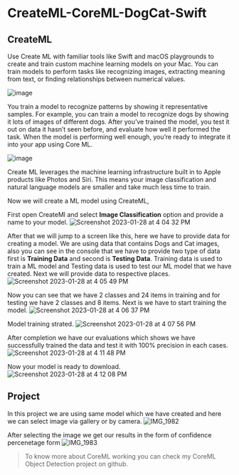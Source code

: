 # CreateML-CoreML-DogCat-Swift

## CreateML

Use Create ML with familiar tools like Swift and macOS playgrounds to create and train custom machine learning models on your Mac. You can train models to perform tasks like recognizing images, extracting meaning from text, or finding relationships between numerical values.

![image](https://user-images.githubusercontent.com/63160825/215262377-5fdd3cfb-0ac0-4133-996b-b6551780544c.png)

You train a model to recognize patterns by showing it representative samples. For example, you can train a model to recognize dogs by showing it lots of images of different dogs. After you’ve trained the model, you test it out on data it hasn’t seen before, and evaluate how well it performed the task. When the model is performing well enough, you’re ready to integrate it into your app using Core ML.

![image](https://user-images.githubusercontent.com/63160825/215262392-c720b801-5474-4bfa-bcb4-bcb1bd60824a.png)

Create ML leverages the machine learning infrastructure built in to Apple products like Photos and Siri. This means your image classification and natural language models are smaller and take much less time to train.

Now we will create a ML model using CreateML,

First open CreateMl and select **Image Classification** option and provide a name to your model.
![Screenshot 2023-01-28 at 4 04 32 PM](https://user-images.githubusercontent.com/63160825/215262529-13a75e48-2238-416b-b89f-fda4b9174572.png)

After that we will jump to a screen like this, here we have to provide data for creating a model. We are using data that contains Dogs and Cat images, also you can see in the console that we have to provide two type of data first is **Training Data** and second is **Testing Data**. Training data is used to train a ML model and Testing data is used to test our ML model that we have created. Next we will provide data to respective places.
![Screenshot 2023-01-28 at 4 05 49 PM](https://user-images.githubusercontent.com/63160825/215262556-d737d865-3f87-4733-b9c5-40ab264f157b.png)

Now you can see that we have 2 classes and 24 items in training and for testing we have 2 classes and 8 items. Next is we have to start training the model.
![Screenshot 2023-01-28 at 4 06 37 PM](https://user-images.githubusercontent.com/63160825/215262781-b1c97429-ffae-4978-98d6-4729fce0420d.png)

Model training strated.
![Screenshot 2023-01-28 at 4 07 56 PM](https://user-images.githubusercontent.com/63160825/215262985-088a5c02-c231-4c2e-8986-541883917e51.png)

After completion we have our evaluations which shows we have successfully trained the data and test it with 100% precision in each cases.
![Screenshot 2023-01-28 at 4 11 48 PM](https://user-images.githubusercontent.com/63160825/215263042-ee23c8d2-35ee-4741-b039-57e4b0ba1c82.png)

Now your model is ready to download.
![Screenshot 2023-01-28 at 4 12 08 PM](https://user-images.githubusercontent.com/63160825/215263054-7b910cc4-75c2-4c29-8395-803692108ecc.png)


## Project

In this project we are using same model which we have created and here we can select image via gallery or by camera.
![IMG_1982](https://user-images.githubusercontent.com/63160825/215263340-e11dcae0-17b9-4d3c-a0ae-ecbe1b12531a.PNG)

After selecting the image we get our results in the form of confidence percenetage form
![IMG_1983](https://user-images.githubusercontent.com/63160825/215263395-1c027434-7d5a-46c6-96a2-454b61cc4d17.PNG)

> To know more about CoreML working you can check my CoreML Object Detection project on github.

